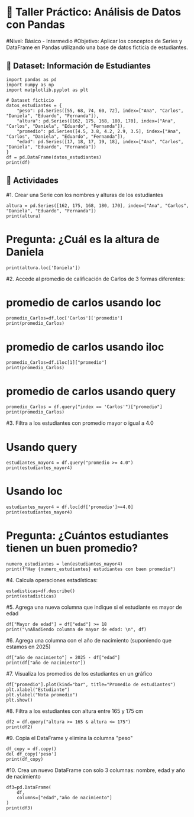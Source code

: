 # 🧪 Taller Práctico: Análisis de Datos con Pandas
#Nivel: Básico - Intermedio
#Objetivo: Aplicar los conceptos de Series y DataFrame en Pandas utilizando una base de datos ficticia de estudiantes.

## 📁 Dataset: Información de Estudiantes
```
import pandas as pd
import numpy as np
import matplotlib.pyplot as plt

# Dataset ficticio
datos_estudiantes = {
    "peso": pd.Series([55, 68, 74, 60, 72], index=["Ana", "Carlos", "Daniela", "Eduardo", "Fernanda"]),
    "altura": pd.Series([162, 175, 168, 180, 170], index=["Ana", "Carlos", "Daniela", "Eduardo", "Fernanda"]),
    "promedio": pd.Series([4.5, 3.8, 4.2, 2.9, 3.5], index=["Ana", "Carlos", "Daniela", "Eduardo", "Fernanda"]),
    "edad": pd.Series([17, 18, 17, 19, 18], index=["Ana", "Carlos", "Daniela", "Eduardo", "Fernanda"])
}
df = pd.DataFrame(datos_estudiantes)
print(df)
```
## 🧩 Actividades
#1. Crear una Serie con los nombres y alturas de los estudiantes
```
altura = pd.Series([162, 175, 168, 180, 170], index=["Ana", "Carlos", "Daniela", "Eduardo", "Fernanda"])
print(altura)
```
# Pregunta: ¿Cuál es la altura de Daniela
```
print(altura.loc['Daniela'])
```

#2. Accede al promedio de calificación de Carlos de 3 formas diferentes:
# promedio de carlos usando loc
```
promedio_Carlos=df.loc['Carlos']['promedio']
print(promedio_Carlos)
```
# promedio de carlos usando iloc
```
promedio_Carlos=df.iloc[1]["promedio"]
print(promedio_Carlos)
```
# promedio de carlos usando query
```
promedio_Carlos = df.query("index == 'Carlos'")["promedio"]
print(promedio_Carlos)
```

#3. Filtra a los estudiantes con promedio mayor o igual a 4.0
# Usando query
```
estudiantes_mayor4 = df.query("promedio >= 4.0")
print(estudiantes_mayor4)
```
# Usando loc
```
estudiantes_mayor4 = df.loc[df['promedio']>=4.0]
print(estudiantes_mayor4)
```
# Pregunta: ¿Cuántos estudiantes tienen un buen promedio?
```
numero_estudiantes = len(estudiantes_mayor4)
print(f"Hay {numero_estudiantes} estudiantes con buen promedio")
```

#4. Calcula operaciones estadísticas:
```
estadisticas=df.describe()
print(estadisticas)
```

#5. Agrega una nueva columna que indique si el estudiante es mayor de edad
```
df["Mayor de edad"] = df["edad"] >= 18
print("\nAñadiendo columna de mayor de edad: \n", df)
```

#6. Agrega una columna con el año de nacimiento (suponiendo que estamos en 2025)
```
df["año de nacimiento"] = 2025 - df["edad"]
print(df["año de nacimiento"])
```

#7. Visualiza los promedios de los estudiantes en un gráfico
```
df["promedio"].plot(kind="bar", title="Promedio de estudiantes")
plt.xlabel("Estudiante")
plt.ylabel("Nota promedio")
plt.show()
```

#8. Filtra a los estudiantes con altura entre 165 y 175 cm
```
df2 = df.query("altura >= 165 & altura <= 175")
print(df2)
```

#9. Copia el DataFrame y elimina la columna "peso"
```
df_copy = df.copy()
del df_copy['peso']
print(df_copy)
```

#10. Crea un nuevo DataFrame con solo 3 columnas: nombre, edad y año de nacimiento
```
df3=pd.DataFrame(
    df,
    columns=["edad","año de nacimiento"]
)
print(df3)
```